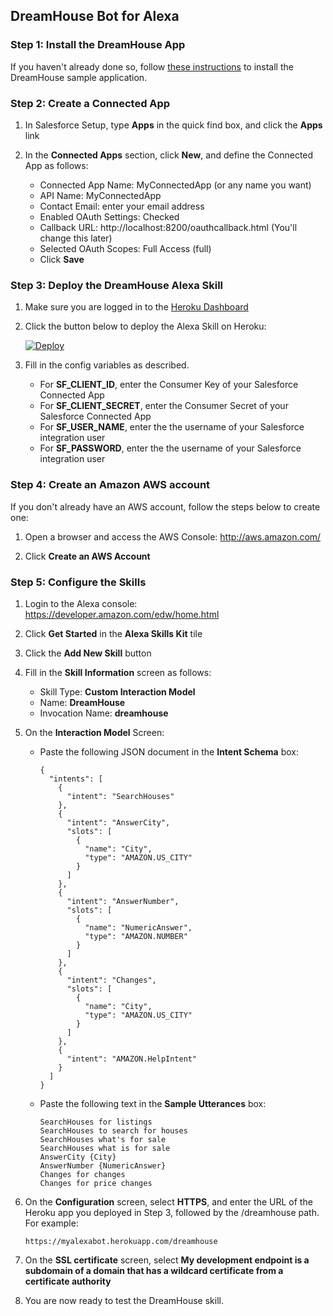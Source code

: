 ## DreamHouse Bot for Alexa

### Step 1: Install the DreamHouse App

If you haven't already done so, follow [these instructions](http://dreamhouse-site.herokuapp.com/installation/) to install the DreamHouse sample application.

### Step 2: Create a Connected App

1. In Salesforce Setup, type **Apps** in the quick find box, and click the **Apps** link

1. In the **Connected Apps** section, click **New**, and define the Connected App as follows:

    - Connected App Name: MyConnectedApp (or any name you want)
    - API Name: MyConnectedApp
    - Contact Email: enter your email address
    - Enabled OAuth Settings: Checked
    - Callback URL: http://localhost:8200/oauthcallback.html (You'll change this later)
    - Selected OAuth Scopes: Full Access (full)
    - Click **Save**

### Step 3: Deploy the DreamHouse Alexa Skill

1. Make sure you are logged in to the [Heroku Dashboard](https://dashboard.heroku.com/)
1. Click the button below to deploy the Alexa Skill on Heroku:

    [![Deploy](https://www.herokucdn.com/deploy/button.png)](https://heroku.com/deploy)

1. Fill in the config variables as described.

    - For **SF_CLIENT_ID**, enter the Consumer Key of your Salesforce Connected App
    - For **SF_CLIENT_SECRET**, enter the Consumer Secret of your Salesforce Connected App
    - For **SF_USER_NAME**, enter the the username of your Salesforce integration user
    - For **SF_PASSWORD**, enter the the username of your Salesforce integration user

### Step 4: Create an Amazon AWS account

If you don't already have an AWS account, follow the steps below to create one:

1. Open a browser and access the AWS Console: http://aws.amazon.com/
 
1. Click **Create an AWS Account** 

### Step 5: Configure the Skills

1. Login to the Alexa console: https://developer.amazon.com/edw/home.html

1. Click **Get Started** in the **Alexa Skills Kit** tile

1. Click the **Add New Skill** button

1. Fill in the **Skill Information** screen as follows:

    - Skill Type: **Custom Interaction Model**
    - Name: **DreamHouse**
    - Invocation Name: **dreamhouse**
    
1. On the **Interaction Model** Screen:    
    - Paste the following JSON document in the **Intent Schema** box:
         ```
         {
           "intents": [
             {
               "intent": "SearchHouses"
             },
             {
               "intent": "AnswerCity",
               "slots": [
                 {
                   "name": "City",
                   "type": "AMAZON.US_CITY"
                 }
               ]
             },
             {
               "intent": "AnswerNumber",
               "slots": [
                 {
                   "name": "NumericAnswer",
                   "type": "AMAZON.NUMBER"
                 }
               ]
             },
             {
               "intent": "Changes",
               "slots": [
                 {
                   "name": "City",
                   "type": "AMAZON.US_CITY"
                 }
               ]
             },
             {
               "intent": "AMAZON.HelpIntent"
             }
           ]
         }
         ```
    - Paste the following text in the **Sample Utterances** box:
     
        ```
        SearchHouses for listings
        SearchHouses to search for houses
        SearchHouses what's for sale
        SearchHouses what is for sale
        AnswerCity {City}
        AnswerNumber {NumericAnswer}
        Changes for changes
        Changes for price changes
        ```
     
1. On the **Configuration** screen, select **HTTPS**, and enter the URL of the Heroku app you deployed in Step 3, followed by the /dreamhouse path. For example:
     
     ```
     https://myalexabot.herokuapp.com/dreamhouse
     ```

1. On the **SSL certificate** screen, select **My development endpoint is a subdomain of a domain that has a wildcard certificate from a certificate authority**
  
1. You are now ready to test the DreamHouse skill.  
     